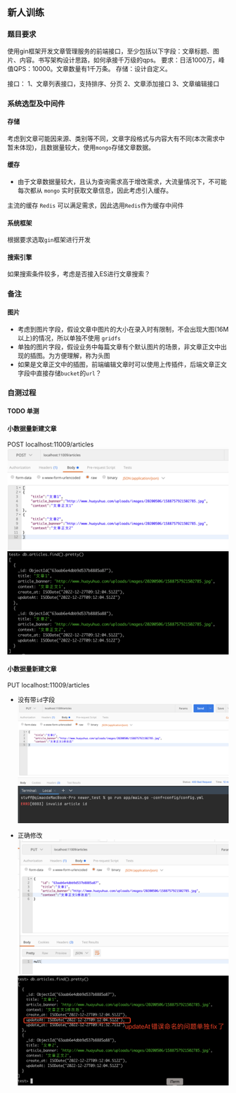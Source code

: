 ## 新人训练

### 题目要求
使用gin框架开发文章管理服务的前端接口，至少包括以下字段：文章标题、图片、内容。书写架构设计思路，如何承接千万级的qps。
要求：日活1000万，峰值QPS：10000。文章数量有1千万条。
存储：设计自定义。


接口：
1、文章列表接口，支持排序、分页
2、文章添加接口
3、文章编辑接口

### 系统选型及中间件
#### 存储
考虑到文章可能因来源、类别等不同，文章字段格式与内容大有不同(本次需求中暂未体现)，且数据量较大，使用`mongo`存储文章数据。

#### 缓存
* 由于文章数据量较大，且认为查询需求高于增改需求，大流量情况下，不可能每次都从 `mongo` 实时获取文章信息，因此考虑引入缓存。

主流的缓存 `Redis` 可以满足需求，因此选用`Redis`作为缓存中间件

#### 系统框架
根据要求选取`gin`框架进行开发

#### 搜索引擎
如果搜索条件较多，考虑是否接入ES进行文章搜索？

### 备注
#### 图片
* 考虑到图片字段，假设文章中图片的大小在录入时有限制，不会出现大图(16M以上)的情况，所以单独不使用 `gridfs`
* 单独的图片字段，假设业务中每篇文章有个默认图片的场景，非文章正文中出现的插图。为方便理解，称为头图
* 如果是文章正文中的插图，前端编辑文章时可以使用上传插件，后端文章正文字段中直接存储`bucket`的`url`？

### 自测过程
#### TODO 单测
#### 小数据量新建文章 
POST localhost:11009/articles
![](img/1.png)
![](img/2.png)

#### 小数据量新建文章
PUT localhost:11009/articles
* 没有带`id`字段
![](img/3.png)
![](img/4.png)

* 正确修改
![](img/5.png)
![](img/6.png)